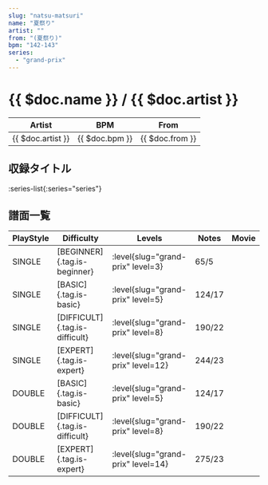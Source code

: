 ```yaml
---
slug: "natsu-matsuri"
name: "夏祭り"
artist: ""
from: "(夏祭り)"
bpm: "142-143"
series:
  - "grand-prix"
---
```


# {{ $doc.name }} / {{ $doc.artist }}

|Artist|BPM|From|
|------|---|----|
|{{ $doc.artist }}|{{ $doc.bpm }}|{{ $doc.from }}|

## 収録タイトル

:series-list{:series="series"}

## 譜面一覧

|PlayStyle|Difficulty|Levels|Notes|Movie|
|---------|----------|------|-----|-----|
|SINGLE|[BEGINNER]{.tag.is-beginner}|<div class="field is-grouped is-grouped-multiline"> :level{slug="grand-prix" level=3}</div>|65/5||
|SINGLE|[BASIC]{.tag.is-basic}|<div class="field is-grouped is-grouped-multiline"> :level{slug="grand-prix" level=5}</div>|124/17||
|SINGLE|[DIFFICULT]{.tag.is-difficult}|<div class="field is-grouped is-grouped-multiline"> :level{slug="grand-prix" level=8}</div>|190/22||
|SINGLE|[EXPERT]{.tag.is-expert}|<div class="field is-grouped is-grouped-multiline"> :level{slug="grand-prix" level=12}</div>|244/23||
|DOUBLE|[BASIC]{.tag.is-basic}|<div class="field is-grouped is-grouped-multiline"> :level{slug="grand-prix" level=5}</div>|124/17||
|DOUBLE|[DIFFICULT]{.tag.is-difficult}|<div class="field is-grouped is-grouped-multiline"> :level{slug="grand-prix" level=8}</div>|190/22||
|DOUBLE|[EXPERT]{.tag.is-expert}|<div class="field is-grouped is-grouped-multiline"> :level{slug="grand-prix" level=14}</div>|275/23||
